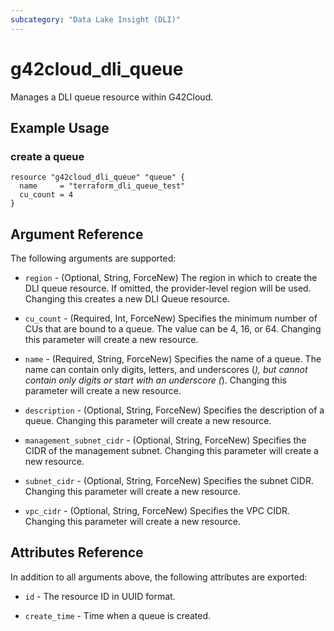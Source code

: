 ```yaml
---
subcategory: "Data Lake Insight (DLI)"
---
```


# g42cloud_dli_queue

Manages a DLI queue resource within G42Cloud.

## Example Usage

### create a queue

```hcl
resource "g42cloud_dli_queue" "queue" {
  name     = "terraform_dli_queue_test"
  cu_count = 4
}
```

## Argument Reference

The following arguments are supported:

* `region` - (Optional, String, ForceNew) The region in which to create the DLI queue resource.
  If omitted, the provider-level region will be used. Changing this creates a new DLI Queue resource.

* `cu_count` - (Required, Int, ForceNew) Specifies the minimum number of CUs that are bound to a queue. The value can be
  4, 16, or 64. Changing this parameter will create a new resource.

* `name` - (Required, String, ForceNew) Specifies the name of a queue. The name can contain only digits, letters, and
  underscores (_), but cannot contain only digits or start with an
  underscore (_). Changing this parameter will create a new resource.

* `description` - (Optional, String, ForceNew) Specifies the description of a queue.
  Changing this parameter will create a new resource.

* `management_subnet_cidr` - (Optional, String, ForceNew) Specifies the CIDR of the management subnet.
  Changing this parameter will create a new resource.

* `subnet_cidr` - (Optional, String, ForceNew) Specifies the subnet CIDR. Changing this parameter will create a new resource.

* `vpc_cidr` - (Optional, String, ForceNew) Specifies the VPC CIDR. Changing this parameter will create a new resource.

## Attributes Reference

In addition to all arguments above, the following attributes are exported:

* `id` - The resource ID in UUID format.

* `create_time` -  Time when a queue is created.

